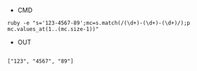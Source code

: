 - CMD

```
ruby -e "s='123-4567-89';mc=s.match(/(\d+)-(\d+)-(\d+)/);p mc.values_at(1..(mc.size-1))"
```


- OUT

```

["123", "4567", "89"]

```
